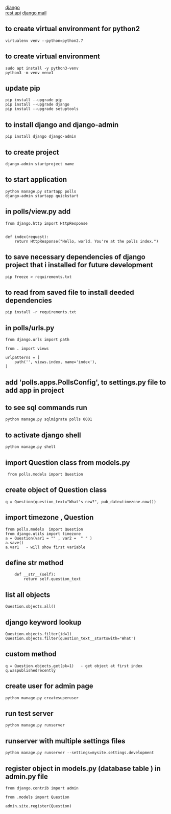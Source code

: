 [django](https://docs.djangoproject.com/en/2.2/intro/tutorial03/)  
[rest api](https://scotch.io/tutorials/build-a-rest-api-with-django-a-test-driven-approach-part-2)
[django mail](https://wsvincent.com/django-contact-form/)

## to create virtual environment for python2

    virtualenv venv --python=python2.7

## to create virtual environment

    sudo apt install -y python3-venv
    python3 -m venv venv1

## update pip

    pip install --upgrade pip
    pip install --upgrade django
    pip install --upgrade setuptools

## to install django and django-admin

    pip install django django-admin

## to create project

    django-admin startproject name

## to start application

    python manage.py startapp polls
    django-admin startapp quickstart

## in polls/view.py add

    from django.http import HttpResponse


    def index(request):
        return HttpResponse("Hello, world. You're at the polls index.")

## to save necessary dependencies of django project that i installed for future development

    pip freeze > requirements.txt

## to read from saved file to install deeded dependencies

    pip install -r requirements.txt

## in polls/urls.py

    from django.urls import path

    from . import views

    urlpatterns = [
        path('', views.index, name='index'),
    ]

## add 'polls.apps.PollsConfig', to settings.py file to add app in project

## to see sql commands run

    python manage.py sqlmigrate polls 0001

## to activate django shell

    python manage.py shell

## import Question class from models.py

     from polls.models import Question

## create object of Question class

    q = Question(question_text="What's new?", pub_date=timezone.now())

## import timezone , Question

    from polls.models  import Question
    from django.utils import timezone
    a = Question(var1 = "" , var2 =  " " )
    a.save()
    a.var1   - will show first variable

## define **str** method

        def __str__(self):
            return self.question_text

## list all objects

    Question.objects.all()

## django keyword lookup

    Question.objects.filter(id=1)
    Question.objects.filter(question_text__startswith='What')

## custom method

    q = Question.objects.get(pk=1)   - get object at first index
    q.waspublishedrecently

## create user for admin page

    python manage.py createsuperuser

## run test server

    python manage.py runserver

## runserver with multiple settings files

    python manage.py runserver --settings=mysite.settings.development

## register object in models.py (database table ) in admin.py file

    from django.contrib import admin

    from .models import Question

    admin.site.register(Question)
